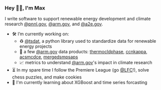 ### Hey 👋🏻, I'm Max

I write software to support renewable energy development and climate research [@pnnl.gov](https://www.pnnl.gov), [@arm.gov](https://www.arm.gov), and [@a2e.gov](https://a2e.energy.gov).

- 🛠 I’m currently working on:
  * ♻️ [@tsdat](https://www.github.com/tsdat), a python library used to standardize data for renewable energy projects <!-- [@a2e.gov](https://a2e.energy.gov) and [@pnnl.gov](https://www.pnnl.gov) -->
  * 🔬 a few [@arm.gov](https://www.arm.gov) data products: [thermocldphase](https://www.arm.gov/capabilities/vaps/thermocloudphase), [ccnkappa](https://www.arm.gov/capabilities/vaps/ccnsmpskappa), [acsmcdce](https://www.arm.gov/capabilities/vaps/acsmcdce), [mergedsmpsaps](https://www.arm.gov/capabilities/vaps/mergedsmpsaps)
  * 📈 metrics to understand [@arm.gov](https://www.arm.gov)'s impact in climate research
- ⏳ In my spare time I follow the Premiere League (go [@LFC](https://www.liverpoolfc.com)!), solve chess puzzles, and make cookies
- 🌱 I'm currently learning about XGBoost and time series forcasting

<!--
**maxwelllevin/maxwelllevin** is a ✨ _special_ ✨ repository because its `README.md` (this file) appears on your GitHub profile.

Here are some ideas to get you started:


Emoji bank:
⚡️  ☀️  ♻️  🌊  🍃 📚  🛰  🚀  ⌛️  ⏳  🔋  💡  🔧  🔨 🛠  🔮  🔬  📈  📊  📖  🌨  
⚽️  🍪  ♟   🐈‍⬛  🐍

- 🔭 I’m currently working on ...
- 🌱 I’m currently learning ...
- 👯 I’m looking to collaborate on ...
- 🤔 I’m looking for help with ...
- 💬 Ask me about ...
- 📫 How to reach me: ...
- 😄 Pronouns: ...
- ⚡ Fun fact: ...
-->
